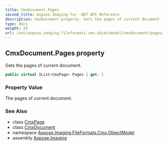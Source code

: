 ```yaml
---
title: CmxDocument.Pages
second_title: Aspose.Imaging for .NET API Reference
description: CmxDocument property. Gets the pages of current document
type: docs
weight: 20
url: /net/aspose.imaging.fileformats.cmx.objectmodel/cmxdocument/pages/
---
```

## CmxDocument.Pages property

Gets the pages of current document.

```csharp
public virtual IList<CmxPage> Pages { get; }
```

### Property Value

The pages of current document.

### See Also

* class [CmxPage](../../cmxpage/)
* class [CmxDocument](../)
* namespace [Aspose.Imaging.FileFormats.Cmx.ObjectModel](../../cmxdocument/)
* assembly [Aspose.Imaging](../../../)


